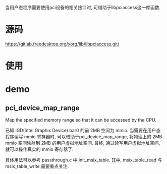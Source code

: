 
当用户态程序需要使用pci设备的相关接口时, 可借助于libpciaccess这一库函数. 

# 源码

https://gitlab.freedesktop.org/xorg/lib/libpciaccess.git/

# 使用



# demo

## pci_device_map_range

Map the specified memory range so that it can be accessed by the CPU.

已知 IGD(Intel Graphix Device) bar0 的前 2MB 空间为 mmio. 当需要在用户态程序读写 mmio 寄存器时, 可以借助于pci_device_map_range, 将物理上的 2MB mmio 空间映射到 2MB 的用户虚拟地址空间. 最终, 通过读写用户虚拟地址空间, 就可以操作真实的 mmio 寄存器了. 

具体用法可以参考 passthrough.c 中 init_msix_table. 其中, msix_table_read 与 msix_table_write 需要重点关注. 